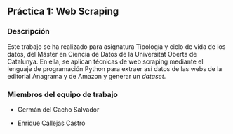 ## Práctica 1: Web Scraping

### Descripción

Este trabajo se ha realizado para asignatura Tipología y ciclo de vida
de los datos, del Máster en Ciencia de Datos de la Universitat Oberta 
de Catalunya. En ella, se aplican técnicas de web scraping mediante
el lenguaje de programación Python para extraer así datos de las webs
de la editorial Anagrama y de Amazon y generar un *dataset*.

### Miembros del equipo de trabajo

- Germán del Cacho Salvador

- Enrique Callejas Castro
